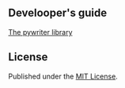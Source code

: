 

## Develooper's guide

[The pywriter library](pywriter)


## License

Published under the [MIT License](http://www.opensource.org/licenses/mit-license.php).
